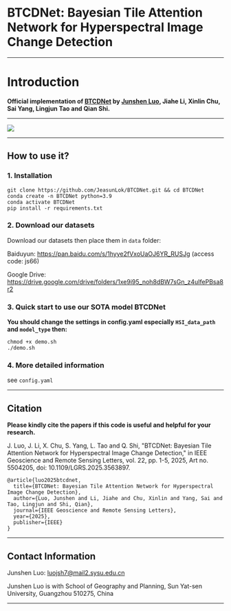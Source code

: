 # BTCDNet: Bayesian Tile Attention Network for Hyperspectral Image Change Detection

***
# Introduction

<b> Official implementation of [BTCDNet](https://ieeexplore.ieee.org/document/10975807) by [Junshen Luo](https://github.com/JeasunLok), Jiahe Li, Xinlin Chu, Sai Yang, Lingjun Tao and Qian Shi. </b>
***

![](images/btcdnet.png)

***
## How to use it?
### 1. Installation
```
git clone https://github.com/JeasunLok/BTCDNet.git && cd BTCDNet
conda create -n BTCDNet python=3.9
conda activate BTCDNet
pip install -r requirements.txt
```

### 2. Download our datasets

Download our datasets then place them in `data` folder:

Baiduyun: https://pan.baidu.com/s/1hyye2fVxoUaOJ6YR_RUSJg 
(access code: js66)

Google Drive: https://drive.google.com/drive/folders/1xe9i95_noh8dBW7sGn_z4uIfePBsa8r2

### 3. Quick start to use our SOTA model BTCDNet

<b> You should change the settings in config.yaml especially `HSI_data_path` and `model_type` then: </b>
```
chmod +x demo.sh
./demo.sh
```

### 4. More detailed information
see `config.yaml`

***
## Citation
<b> Please kindly cite the papers if this code is useful and helpful for your research. </b>

J. Luo, J. Li, X. Chu, S. Yang, L. Tao and Q. Shi, "BTCDNet: Bayesian Tile Attention Network for Hyperspectral Image Change Detection," in IEEE Geoscience and Remote Sensing Letters, vol. 22, pp. 1-5, 2025, Art no. 5504205, doi: 10.1109/LGRS.2025.3563897.

```
@article{luo2025btcdnet,
  title={BTCDNet: Bayesian Tile Attention Network for Hyperspectral Image Change Detection},
  author={Luo, Junshen and Li, Jiahe and Chu, Xinlin and Yang, Sai and Tao, Lingjun and Shi, Qian},
  journal={IEEE Geoscience and Remote Sensing Letters},
  year={2025},
  publisher={IEEE}
}
```

***
## Contact Information
Junshen Luo: luojsh7@mail2.sysu.edu.cn

Junshen Luo is with School of Geography and Planning, Sun Yat-sen University, Guangzhou 510275, China
***